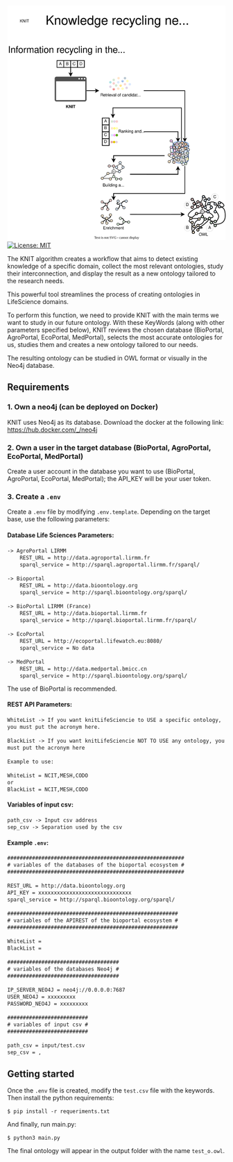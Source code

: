 
![KNITBIO](docs/source/knitbio.svg)
[![License: MIT](https://img.shields.io/badge/License-MIT-yellow.svg)](LICENSE)

The KNIT algorithm creates a workflow that aims to detect existing knowledge of a specific domain, collect the most relevant ontologies, study their interconnection, and display the result as a new ontology tailored to the research needs.

This powerful tool streamlines the process of creating ontologies in LifeScience domains.

To perform this function, we need to provide KNIT with the main terms we want to study in our future ontology. With these KeyWords (along with other parameters specified below), KNIT reviews the chosen database (BioPortal, AgroPortal, EcoPortal, MedPortal), selects the most accurate ontologies for us, studies them and creates a new ontology tailored to our needs.

The resulting ontology can be studied in OWL format or visually in the Neo4j database.

## Requirements


### 1. Own a neo4j (can be deployed on Docker)
KNIT uses Neo4j as its database. Download the docker at the following link: https://hub.docker.com/_/neo4j

### 2. Own a user in the target database (BioPortal, AgroPortal, EcoPortal, MedPortal)
Create a user account in the database you want to use (BioPortal, AgroPortal, EcoPortal, MedPortal); the API_KEY will be your user token.

### 3. Create a `.env`
Create a `.env` file by modifying `.env.template`. Depending on the target base, use the following parameters:
#### Database Life Sciences Parameters:
```
-> AgroPortal LIRMM
	REST_URL = http://data.agroportal.lirmm.fr
	sparql_service = http://sparql.agroportal.lirmm.fr/sparql/

-> Bioportal
	REST_URL = http://data.bioontology.org
	sparql_service = http://sparql.bioontology.org/sparql/

-> BioPortal LIRMM (France)
	REST_URL = http://data.bioportal.lirmm.fr
	sparql_service = http://sparql.bioportal.lirmm.fr/sparql/  

-> EcoPortal
	REST_URL = http://ecoportal.lifewatch.eu:8080/
	sparql_service = No data

-> MedPortal
	REST_URL = http://data.medportal.bmicc.cn
	sparql_service = http://sparql.bioontology.org/sparql/
```
The use of BioPortal is recommended.
#### REST API Parameters:
```
WhiteList -> If you want knitLifeSciencie to USE a specific ontology, you must put the acronym here.

BlackList -> If you want knitLifeSciencie NOT TO USE any ontology, you must put the acronym here

Example to use:

WhiteList = NCIT,MESH,CODO
or
BlackList = NCIT,MESH,CODO
```
#### Variables of input csv:
```
path_csv -> Input csv address
sep_csv -> Separation used by the csv
```
#### Example `.env`:
```
#########################################################
# variables of the databases of the bioportal ecosystem #
#########################################################

REST_URL = http://data.bioontology.org
API_KEY = xxxxxxxxxxxxxxxxxxxxxxxxxxxxxx
sparql_service = http://sparql.bioontology.org/sparql/

#######################################################
# variables of the APIREST of the bioportal ecosystem #
#######################################################

WhiteList =
BlackList =

####################################
# variables of the databases Neo4j #
####################################

IP_SERVER_NEO4J = neo4j://0.0.0.0:7687
USER_NEO4J = xxxxxxxxx
PASSWORD_NEO4J = xxxxxxxxx

##########################
# variables of input csv #
##########################

path_csv = input/test.csv
sep_csv = ,
```

## Getting started
Once the `.env` file is created, modify the `test.csv` file with the keywords. Then install the python requirements:
```
$ pip install -r requeriments.txt
```
And finally, run main.py:
```
$ python3 main.py
```
The final ontology will appear in the output folder with the name `test_o.owl`.
